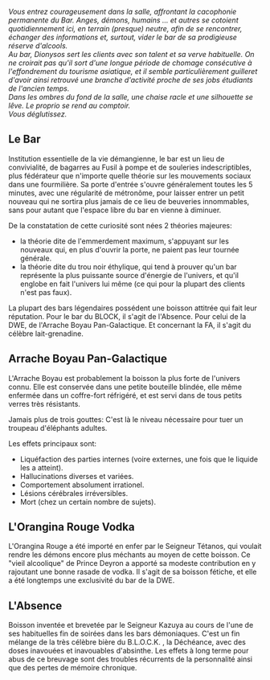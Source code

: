 *Vous entrez courageusement dans la salle, affrontant la cacophonie permanente du Bar. Anges, démons, humains ... et autres se cotoient quotidiennement ici, en terrain (presque) neutre, afin de se rencontrer, échanger des informations et, surtout, vider le bar de sa prodigieuse réserve d'alcools.*  
*Au bar, Dionysos sert les clients avec son talent et sa verve habituelle. On ne croirait pas qu'il sort d'une longue période de chomage consécutive à l'effondrement du tourisme asiatique, et il semble particulièrement guilleret d'avoir ainsi retrouvé une branche d'activité proche de ses jobs étudiants de l'ancien temps.*  
*Dans les ombres du fond de la salle, une chaise racle et une silhouette se lêve. Le proprio se rend au comptoir.*  
*Vous déglutissez.*


Le Bar
------

Institution essentielle de la vie démangienne, le bar est un lieu de convivialité, de bagarres au Fusil à pompe et de souleries indescriptibles, plus fédérateur que n'importe quelle théorie sur les mouvements sociaux dans une fourmilière. Sa porte d'entrée s'ouvre généralement toutes les 5 minutes, avec une régularité de métronôme, pour laisser entrer un petit nouveau qui ne sortira plus jamais de ce lieu de beuveries innommables, sans pour autant que l'espace libre du bar en vienne à diminuer.

De la constatation de cette curiosité sont nées 2 théories majeures:
- la théorie dite de l'emmerdement maximum, s'appuyant sur les nouveaux qui, en plus d'ouvrir la porte, ne paient pas leur tournée générale.
- la théorie dite du trou noir éthylique, qui tend à prouver qu'un bar représente la plus puissante source d'énergie de l'univers, et qu'il englobe en fait l'univers lui même (ce qui pour la plupart des clients n'est pas faux).

La plupart des bars légendaires possédent une boisson attitrée qui fait leur réputation. Pour le bar du BLOCK, il s'agit de l'Absence. Pour celui de la DWE, de l'Arrache Boyau Pan-Galactique. Et concernant la FA, il s'agit du célèbre lait-grenadine.


Arrache Boyau Pan-Galactique
----------------------------

L'Arrache Boyau est probablement la boisson la plus forte de l'univers connu. Elle est conservée dans une petite bouteille blindée, elle même enfermée dans un coffre-fort réfrigéré, et est servi dans de tous petits verres très résistants.

Jamais plus de trois gouttes: C'est là le niveau nécessaire pour tuer un troupeau d'éléphants adultes.

Les effets principaux sont:
- Liquéfaction des parties internes (voire externes, une fois que le liquide les a atteint).
- Hallucinations diverses et variées.
- Comportement absolument irrationel.
- Lésions cérébrales irréversibles.
- Mort (chez un certain nombre de sujets).


L'Orangina Rouge Vodka
----------------------

L'Orangina Rouge a été importé en enfer par le Seigneur Tétanos, qui voulait rendre les démons encore plus méchants au moyen de cette boisson. Ce "vieil alcoolique" de Prince Deyron a apporté sa modeste contribution en y rajoutant une bonne rasade de vodka.
Il s'agit de sa boisson fétiche, et elle a été longtemps une exclusivité du bar de la DWE.

L'Absence
---------

Boisson inventée et brevetée par le Seigneur Kazuya au cours de l'une de ses habituelles fin de soirées dans les bars démoniaques. 
C'est un fin mélange de la très célèbre bière du B.L.O.C.K. , la Déchéance, avec des doses inavouées et inavouables d'absinthe.
Les effets à long terme pour abus de ce breuvage sont des troubles récurrents de la personnalité ainsi que des pertes de mémoire chronique.
